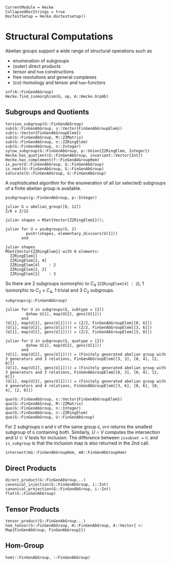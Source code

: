 ```@meta
CurrentModule = Hecke
CollapsedDocStrings = true
DocTestSetup = Hecke.doctestsetup()
```
# Structural Computations
Abelian groups support a wide range of structural operations such as
 - enumeration of subgroups
 - (outer) direct products
 - tensor and `hom` constructions
 - free resolutions and general complexes
 - (co)-homology and tensor and `hom`-functors

```@docs
snf(A::FinGenAbGroup)
Hecke.find_isomorphism(G, op, A::Hecke.GrpAb)
```

## Subgroups and Quotients
```@docs
torsion_subgroup(G::FinGenAbGroup)
sub(G::FinGenAbGroup, s::Vector{FinGenAbGroupElem})
sub(s::Vector{FinGenAbGroupElem})
sub(G::FinGenAbGroup, M::ZZMatrix)
sub(G::FinGenAbGroup, n::ZZRingElem)
sub(G::FinGenAbGroup, n::Integer)
sylow_subgroup(G::FinGenAbGroup, p::Union{ZZRingElem, Integer})
Hecke.has_quotient(G::FinGenAbGroup, invariant::Vector{Int})
Hecke.has_complement(f::FinGenAbGroupHom)
is_pure(U::FinGenAbGroup, G::FinGenAbGroup)
is_neat(U::FinGenAbGroup, G::FinGenAbGroup)
saturate(U::FinGenAbGroup, G::FinGenAbGroup)
```

A sophisticated algorithm for the enumeration of all (or selected) subgroups
of a finite abelian group is available.

```@docs
psubgroups(g::FinGenAbGroup, p::Integer)
```
```jldoctest subgroups
julia> G = abelian_group([6, 12])
Z/6 x Z/12

julia> shapes = MSet{Vector{ZZRingElem}}();

julia> for U = psubgroups(G, 2)
         push!(shapes, elementary_divisors(U[1]))
       end

julia> shapes
MSet{Vector{ZZRingElem}} with 8 elements:
  ZZRingElem[]
  ZZRingElem[2, 4]
  ZZRingElem[4]    : 2
  ZZRingElem[2, 2]
  ZZRingElem[2]    : 3
```
So there are $2$ subgroups isomorphic to $C_4$ (`ZZRingElem[4] : 2`),
$1$ isomorphic to $C_2\times C_4$, 1 trivial and $3$ $C_2$ subgroups.

```@docs
subgroups(g::FinGenAbGroup)
```
```jldoctest subgroups
julia> for U in subgroups(G, subtype = [2])
         @show U[1], map(U[2], gens(U[1]))
       end
(U[1], map(U[2], gens(U[1]))) = (Z/2, FinGenAbGroupElem[[0, 6]])
(U[1], map(U[2], gens(U[1]))) = (Z/2, FinGenAbGroupElem[[3, 6]])
(U[1], map(U[2], gens(U[1]))) = (Z/2, FinGenAbGroupElem[[3, 0]])

julia> for U in subgroups(G, quotype = [2])
         @show U[1], map(U[2], gens(U[1]))
       end
(U[1], map(U[2], gens(U[1]))) = (Finitely generated abelian group with 3 generators and 3 relations, FinGenAbGroupElem[[3, 3], [0, 4], [2, 0]])
(U[1], map(U[2], gens(U[1]))) = (Finitely generated abelian group with 3 generators and 3 relations, FinGenAbGroupElem[[0, 3], [0, 4], [2, 0]])
(U[1], map(U[2], gens(U[1]))) = (Finitely generated abelian group with 4 generators and 4 relations, FinGenAbGroupElem[[3, 6], [0, 6], [0, 4], [2, 0]])
```

```@docs
quo(G::FinGenAbGroup, s::Vector{FinGenAbGroupElem})
quo(G::FinGenAbGroup, M::ZZMatrix)
quo(G::FinGenAbGroup, n::Integer)
quo(G::FinGenAbGroup, n::ZZRingElem)
quo(G::FinGenAbGroup, U::FinGenAbGroup)
```

For 2 subgroups `U` and `V` of the same group `G`, `U+V` returns
the smallest subgroup of `G` containing both. Similarly, $U\cap V$
computes the intersection and $U \subset V$ tests for inclusion.
The difference between `issubset =` $\subset$ and
`is_subgroup` is that the inclusion map is also returned in the 2nd call.

```@docs
intersect(mG::FinGenAbGroupHom, mH::FinGenAbGroupHom)
```

## Direct Products
```@docs
direct_product(G::FinGenAbGroup...)
canonical_injection(G::FinGenAbGroup, i::Int)
canonical_projection(G::FinGenAbGroup, i::Int)
flat(G::FinGenAbGroup)
```

## Tensor Products
```@docs
tensor_product(G::FinGenAbGroup...)
hom_tensor(G::FinGenAbGroup, H::FinGenAbGroup, A::Vector{ <: Map{FinGenAbGroup, FinGenAbGroup}})
```

## Hom-Group
```@docs
hom(::FinGenAbGroup, ::FinGenAbGroup)
```


